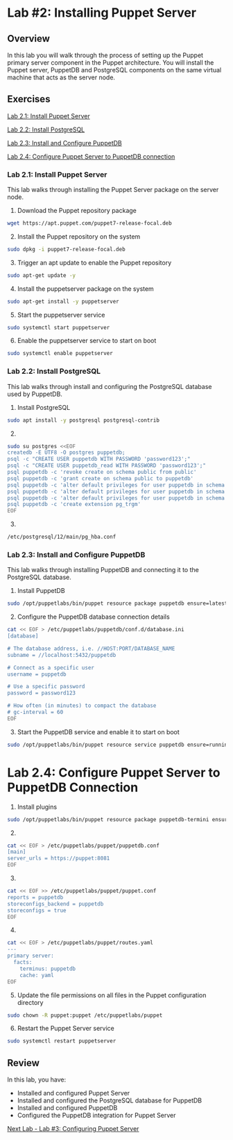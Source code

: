 # Lab #2: Installing Puppet Server

## Overview
In this lab you will walk through the process of setting up the Puppet primary server component in the Puppet architecture. You will install the Puppet server, PuppetDB and PostgreSQL components on the same virtual machine that acts as the server node.

## Exercises

[Lab 2.1: Install Puppet Server](#lab-21-install-puppet-server)

[Lab 2.2: Install PostgreSQL](#lab-22-install-postgresql)

[Lab 2.3: Install and Configure PuppetDB](#lab-23-install-and-configure-puppetdb)

[Lab 2.4: Configure Puppet Server to PuppetDB connection](#lab-24-configure-puppet-server-to-puppetdb-connection)

### Lab 2.1: Install Puppet Server

This lab walks through installing the Puppet Server package on the server node.

1. Download the Puppet repository package

```bash
wget https://apt.puppet.com/puppet7-release-focal.deb
```

2. Install the Puppet repository on the system

```bash
sudo dpkg -i puppet7-release-focal.deb
```

3. Trigger an apt update to enable the Puppet repository

```bash
sudo apt-get update -y
```

4. Install the puppetserver package on the system

```bash
sudo apt-get install -y puppetserver
```

5. Start the puppetserver service

```bash
sudo systemctl start puppetserver
```

6. Enable the puppetserver service to start on boot

```bash
sudo systemctl enable puppetserver
```

### Lab 2.2: Install PostgreSQL

This lab walks through install and configuring the PostgreSQL database used by PuppetDB.

1. Install PostgreSQL

```bash
sudo apt install -y postgresql postgresql-contrib
```

2. 

```bash
sudo su postgres <<EOF
createdb -E UTF8 -O postgres puppetdb;
psql -c "CREATE USER puppetdb WITH PASSWORD 'password123';"
psql -c "CREATE USER puppetdb_read WITH PASSWORD 'password123';"
psql puppetdb -c 'revoke create on schema public from public'
psql puppetdb -c 'grant create on schema public to puppetdb'
psql puppetdb -c 'alter default privileges for user puppetdb in schema public grant select on tables to puppetdb_read'
psql puppetdb -c 'alter default privileges for user puppetdb in schema public grant usage on sequences to puppetdb_read'
psql puppetdb -c 'alter default privileges for user puppetdb in schema public grant execute on functions to puppetdb_read'
psql puppetdb -c 'create extension pg_trgm'
EOF
```

3. 

```bash
/etc/postgresql/12/main/pg_hba.conf
```

### Lab 2.3: Install and Configure PuppetDB

This lab walks through installing PuppetDB and connecting it to the PostgreSQL database.

1. Install PuppetDB

```bash
sudo /opt/puppetlabs/bin/puppet resource package puppetdb ensure=latest
```

2. Configure the PuppetDB database connection details

```bash
cat << EOF > /etc/puppetlabs/puppetdb/conf.d/database.ini
[database]

# The database address, i.e. //HOST:PORT/DATABASE_NAME
subname = //localhost:5432/puppetdb

# Connect as a specific user
username = puppetdb

# Use a specific password
password = password123

# How often (in minutes) to compact the database
# gc-interval = 60
EOF
```

3. Start the PuppetDB service and enable it to start on boot

```bash
sudo /opt/puppetlabs/bin/puppet resource service puppetdb ensure=running enable=true
```

# Lab 2.4: Configure Puppet Server to PuppetDB Connection

1. Install plugins

```bash
sudo /opt/puppetlabs/bin/puppet resource package puppetdb-termini ensure=latest
```

2. 

```bash
cat << EOF > /etc/puppetlabs/puppet/puppetdb.conf
[main]
server_urls = https://puppet:8081
EOF
```

3. 

```bash
cat << EOF >> /etc/puppetlabs/puppet/puppet.conf
reports = puppetdb
storeconfigs_backend = puppetdb
storeconfigs = true
EOF
```

4. 

```bash
cat << EOF > /etc/puppetlabs/puppet/routes.yaml
---
primary server:
  facts:
    terminus: puppetdb
    cache: yaml
EOF
```

5. Update the file permissions on all files in the Puppet configuration directory

```bash
sudo chown -R puppet:puppet /etc/puppetlabs/puppet
```

6. Restart the Puppet Server service

```bash
sudo systemctl restart puppetserver
```

## Review

In this lab, you have:

+ Installed and configured Puppet Server
+ Installed and configured the PostgreSQL database for PuppetDB
+ Installed and configured PuppetDB
+ Configured the PuppetDB integration for Puppet Server

[Next Lab - Lab #3: Configuring Puppet Server](./03-configuring-puppet-server.md)
